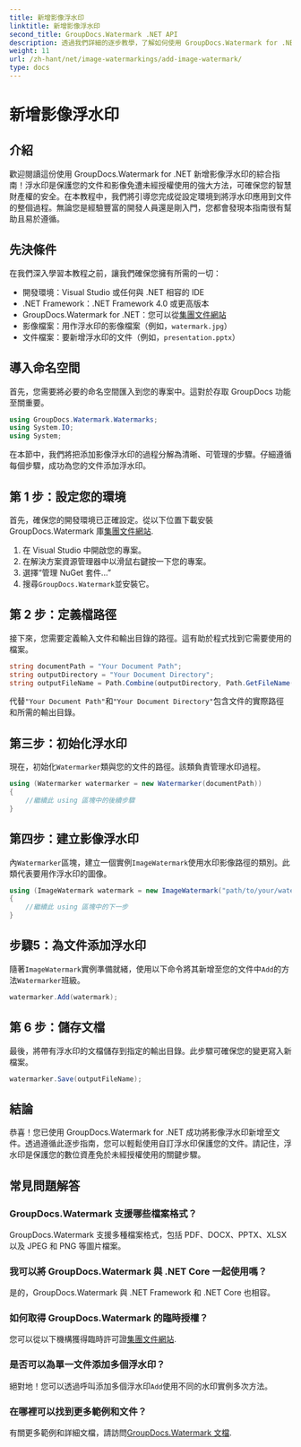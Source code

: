 ```yaml
---
title: 新增影像浮水印
linktitle: 新增影像浮水印
second_title: GroupDocs.Watermark .NET API
description: 透過我們詳細的逐步教學，了解如何使用 GroupDocs.Watermark for .NET 將影像浮水印新增至文件。
weight: 11
url: /zh-hant/net/image-watermarkings/add-image-watermark/
type: docs
---
```

# 新增影像浮水印

## 介紹
歡迎閱讀這份使用 GroupDocs.Watermark for .NET 新增影像浮水印的綜合指南！浮水印是保護您的文件和影像免遭未經授權使用的強大方法，可確保您的智慧財產權的安全。在本教程中，我們將引導您完成從設定環境到將浮水印應用到文件的整個過程。無論您是經驗豐富的開發人員還是剛入門，您都會發現本指南很有幫助且易於遵循。
## 先決條件
在我們深入學習本教程之前，讓我們確保您擁有所需的一切：
- 開發環境：Visual Studio 或任何與 .NET 相容的 IDE
- .NET Framework：.NET Framework 4.0 或更高版本
- GroupDocs.Watermark for .NET：您可以從[集團文件網站](https://releases.groupdocs.com/Watermark/net/)
- 影像檔案：用作浮水印的影像檔案（例如，`watermark.jpg`）
- 文件檔案：要新增浮水印的文件（例如，`presentation.pptx`）
## 導入命名空間
首先，您需要將必要的命名空間匯入到您的專案中。這對於存取 GroupDocs 功能至關重要。
```csharp
using GroupDocs.Watermark.Watermarks;
using System.IO;
using System;
```
在本節中，我們將把添加影像浮水印的過程分解為清晰、可管理的步驟。仔細遵循每個步驟，成功為您的文件添加浮水印。
## 第 1 步：設定您的環境
首先，確保您的開發環境已正確設定。從以下位置下載安裝 GroupDocs.Watermark 庫[集團文件網站](https://releases.groupdocs.com/Watermark/net/).
1. 在 Visual Studio 中開啟您的專案。
2. 在解決方案資源管理器中以滑鼠右鍵按一下您的專案。
3. 選擇“管理 NuGet 套件...”
4. 搜尋`GroupDocs.Watermark`並安裝它。
## 第 2 步：定義檔路徑
接下來，您需要定義輸入文件和輸出目錄的路徑。這有助於程式找到它需要使用的檔案。
```csharp
string documentPath = "Your Document Path";
string outputDirectory = "Your Document Directory";
string outputFileName = Path.Combine(outputDirectory, Path.GetFileName(documentPath));
```
代替`"Your Document Path"`和`"Your Document Directory"`包含文件的實際路徑和所需的輸出目錄。
## 第三步：初始化浮水印
現在，初始化`Watermarker`類與您的文件的路徑。該類負責管理水印過程。
```csharp
using (Watermarker watermarker = new Watermarker(documentPath))
{
    //繼續此 using 區塊中的後續步驟
}
```
## 第四步：建立影像浮水印
內`Watermarker`區塊，建立一個實例`ImageWatermark`使用水印影像路徑的類別。此類代表要用作浮水印的圖像。
```csharp
using (ImageWatermark watermark = new ImageWatermark("path/to/your/watermark.jpg"))
{
    //繼續此 using 區塊中的下一步
}
```
## 步驟5：為文件添加浮水印
隨著`ImageWatermark`實例準備就緒，使用以下命令將其新增至您的文件中`Add`的方法`Watermarker`班級。
```csharp
watermarker.Add(watermark);
```
## 第 6 步：儲存文檔
最後，將帶有浮水印的文檔儲存到指定的輸出目錄。此步驟可確保您的變更寫入新檔案。
```csharp
watermarker.Save(outputFileName);
```
## 結論
恭喜！您已使用 GroupDocs.Watermark for .NET 成功將影像浮水印新增至文件。透過遵循此逐步指南，您可以輕鬆使用自訂浮水印保護您的文件。請記住，浮水印是保護您的數位資產免於未經授權使用的關鍵步驟。

## 常見問題解答
### GroupDocs.Watermark 支援哪些檔案格式？
GroupDocs.Watermark 支援多種檔案格式，包括 PDF、DOCX、PPTX、XLSX 以及 JPEG 和 PNG 等圖片檔案。
### 我可以將 GroupDocs.Watermark 與 .NET Core 一起使用嗎？
是的，GroupDocs.Watermark 與 .NET Framework 和 .NET Core 也相容。
### 如何取得 GroupDocs.Watermark 的臨時授權？
您可以從以下機構獲得臨時許可證[集團文件網站](https://purchase.groupdocs.com/temporary-license/).
### 是否可以為單一文件添加多個浮水印？
絕對地！您可以透過呼叫添加多個浮水印`Add`使用不同的水印實例多次方法。
### 在哪裡可以找到更多範例和文件？
有關更多範例和詳細文檔，請訪問[GroupDocs.Watermark 文檔](https://tutorials.groupdocs.com/Watermark/net/).